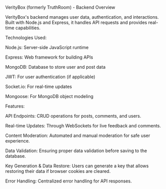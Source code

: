 VerityBox (formerly TruthRoom) - Backend
Overview

VerityBox's backend manages user data, authentication, and interactions. Built with Node.js and Express, it handles API requests and provides real-time capabilities.

Technologies Used:

Node.js: Server-side JavaScript runtime

Express: Web framework for building APIs

MongoDB: Database to store user and post data

JWT: For user authentication (if applicable)

Socket.io: For real-time updates

Mongoose: For MongoDB object modeling

Features:

API Endpoints: CRUD operations for posts, comments, and users.

Real-time Updates: Through WebSockets for live feedback and comments.

Content Moderation: Automated and manual moderation for safe user experience.

Data Validation: Ensuring proper data validation before saving to the database.

Key Generation & Data Restore: Users can generate a key that allows restoring their data if browser cookies are cleared.

Error Handling: Centralized error handling for API responses.
